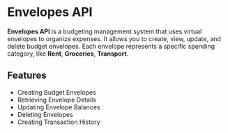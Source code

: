 # Envelopes API

**Envelopes API** is a budgeting management system that uses virtual envelopes to organize expenses. It allows you to create, view, update, and delete budget envelopes. Each envelope represents a specific spending category, like **Rent**, **Groceries**, **Transport**.

## Features

- Creating Budget Envelopes
- Retrieving Envelope Details
- Updating Envelope Balances
- Deleting Envelopes
- Creating Transaction History

